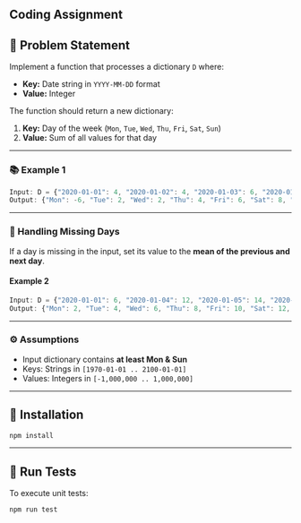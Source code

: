 ## Coding Assignment

## 🚩 Problem Statement

Implement a function that processes a dictionary `D` where:

- **Key:** Date string in `YYYY-MM-DD` format
- **Value:** Integer

The function should return a new dictionary:

1. **Key:** Day of the week (`Mon`, `Tue`, `Wed`, `Thu`, `Fri`, `Sat`, `Sun`)
2. **Value:** Sum of all values for that day

---

### 📚 Example 1

```js
Input: D = {"2020-01-01": 4, "2020-01-02": 4, "2020-01-03": 6, "2020-01-04": 8, "2020-01-05": 2, "2020-01-06": -6, "2020-01-07": 2, "2020-01-08": -2}
Output: {"Mon": -6, "Tue": 2, "Wed": 2, "Thu": 4, "Fri": 6, "Sat": 8, "Sun": 2}
```

---

### 🧮 Handling Missing Days

If a day is missing in the input, set its value to the **mean of the previous and next day**.

#### Example 2

```js
Input: D = {"2020-01-01": 6, "2020-01-04": 12, "2020-01-05": 14, "2020-01-06": 2, "2020-01-07": 4}
Output: {"Mon": 2, "Tue": 4, "Wed": 6, "Thu": 8, "Fri": 10, "Sat": 12, "Sun": 14}
```

---

### ⚙️ Assumptions

- Input dictionary contains **at least Mon & Sun**
- Keys: Strings in `[1970-01-01 .. 2100-01-01]`
- Values: Integers in `[-1,000,000 .. 1,000,000]`

---

## 🚀 Installation

```bash
npm install
```

---

## 🧪 Run Tests

To execute unit tests:

```bash
npm run test
```